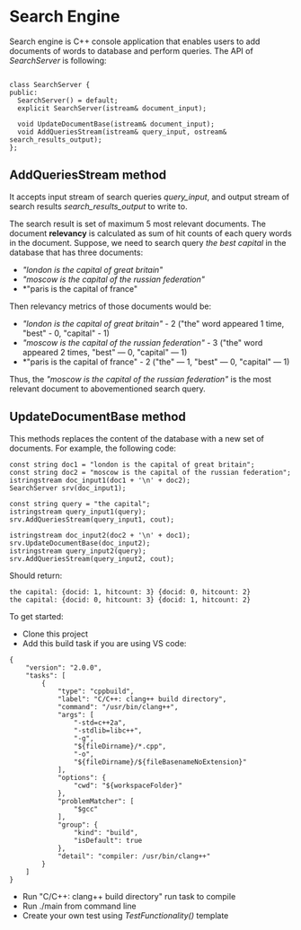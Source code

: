 # Search Engine

Search engine is C++ console application that enables users to add documents of words to database and perform queries.
The API of *SearchServer* is following:

```

class SearchServer {
public:
  SearchServer() = default;
  explicit SearchServer(istream& document_input);

  void UpdateDocumentBase(istream& document_input);
  void AddQueriesStream(istream& query_input, ostream& search_results_output);
};
```

## AddQueriesStream method

It accepts input stream of search queries *query_input*, and output stream of search results *search_results_output* to write to.

The search result is set of maximum 5 most relevant documents. The document **relevancy** is calculated as sum of hit counts of each query words in the document. Suppose, we need to search query *the best capital* in the database that has three documents:

- *"london is the capital of great britain"* 
- *"moscow is the capital of the russian federation"*
- *"paris is the capital of france"

Then relevancy metrics of those documents would be:

- *"london is the capital of great britain"* - 2 ("the" word appeared 1 time, "best" - 0, "capital" - 1)
- *"moscow is the capital of the russian federation"* - 3 ("the" word appeared 2 times, "best" — 0, "capital" — 1)
- *"paris is the capital of france" - 2 ("the" — 1, "best" — 0, "capital" — 1)

Thus, the *"moscow is the capital of the russian federation"* is the most relevant document to abovementioned search query.

## UpdateDocumentBase method

This methods replaces the content of the database with a new set of documents.
For example, the following code:

```
const string doc1 = "london is the capital of great britain";
const string doc2 = "moscow is the capital of the russian federation";
istringstream doc_input1(doc1 + '\n' + doc2);
SearchServer srv(doc_input1);

const string query = "the capital";
istringstream query_input1(query);
srv.AddQueriesStream(query_input1, cout);

istringstream doc_input2(doc2 + '\n' + doc1);
srv.UpdateDocumentBase(doc_input2);
istringstream query_input2(query);
srv.AddQueriesStream(query_input2, cout);
```

Should return:

```
the capital: {docid: 1, hitcount: 3} {docid: 0, hitcount: 2}
the capital: {docid: 0, hitcount: 3} {docid: 1, hitcount: 2}
```


To get started:

- Clone this project
- Add this build task if you are using VS code:

```
{
	"version": "2.0.0",
	"tasks": [
		{
			"type": "cppbuild",
			"label": "C/C++: clang++ build directory",
			"command": "/usr/bin/clang++",
			"args": [
				"-std=c++2a",
				"-stdlib=libc++",
				"-g",
				"${fileDirname}/*.cpp",
				"-o",
				"${fileDirname}/${fileBasenameNoExtension}"
			],
			"options": {
				"cwd": "${workspaceFolder}"
			},
			"problemMatcher": [
				"$gcc"
			],
			"group": {
				"kind": "build",
				"isDefault": true
			},
			"detail": "compiler: /usr/bin/clang++"
		}
	]
}
```
- Run "C/C++: clang++ build directory" run task to compile
- Run ./main from command line
- Create your own test using *TestFunctionality()* template
